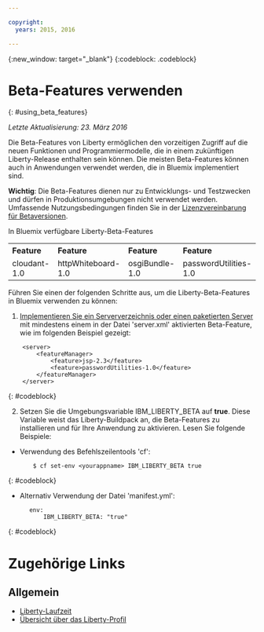 ```yaml
---

copyright:
  years: 2015, 2016

---
```


{:new_window: target="_blank"}
{:codeblock: .codeblock}

# Beta-Features verwenden
{: #using_beta_features}

*Letzte Aktualisierung: 23. März 2016*

Die Beta-Features von Liberty ermöglichen den vorzeitigen Zugriff auf die neuen Funktionen und Programmiermodelle, die in einem zukünftigen Liberty-Release enthalten sein können. Die meisten Beta-Features können auch in Anwendungen verwendet werden, die in Bluemix implementiert sind.

**Wichtig**: Die Beta-Features dienen nur zu Entwicklungs- und Testzwecken und dürfen in Produktionsumgebungen nicht verwendet werden. Umfassende Nutzungsbedingungen finden Sie in der
[ Lizenzvereinbarung für Betaversionen](http://public.dhe.ibm.com/ibmdl/export/pub/software/websphere/wasdev/downloads/wlp/beta/lafiles/en.html).

In Bluemix verfügbare Liberty-Beta-Features
<table>
<tr>
<th align="left">Feature</th>
<th align="left">Feature</th>
<th align="left">Feature</th>
<th align="left">Feature</th>
</tr>

<tr>
<td>cloudant-1.0</td>
<td>httpWhiteboard-1.0</td>
<td>osgiBundle-1.0</td>
<td>passwordUtilities-1.0</td>
</tr>
</table>

Führen Sie einen der folgenden Schritte aus, um die Liberty-Beta-Features in Bluemix verwenden zu können:

1. [Implementieren Sie ein Serververzeichnis oder einen paketierten Server](optionsForPushing.html) mit mindestens einem in der Datei 'server.xml' aktivierten Beta-Feature, wie im folgenden Beispiel gezeigt:
```
    <server>
        <featureManager>
            <feature>jsp-2.3</feature>
            <feature>passwordUtilities-1.0</feature>
        </featureManager>
    </server>
```
{: #codeblock}

2.  Setzen Sie die Umgebungsvariable IBM_LIBERTY_BETA auf **true**. Diese Variable weist das
Liberty-Buildpack an, die Beta-Features zu installieren und für Ihre Anwendung zu aktivieren.  Lesen Sie folgende Beispiele:
  * Verwendung des Befehlszeilentools 'cf':
```
       $ cf set-env <yourappname> IBM_LIBERTY_BETA true
```
{: #codeblock}

  * Alternativ Verwendung der Datei 'manifest.yml':
```
      env:
          IBM_LIBERTY_BETA: "true"
```
{: #codeblock}

# Zugehörige Links
## Allgemein
* [Liberty-Laufzeit](index.html)
* [Übersicht über das Liberty-Profil](http://www-01.ibm.com/support/knowledgecenter/SSAW57_8.5.5/com.ibm.websphere.wlp.nd.doc/ae/cwlp_about.html)

